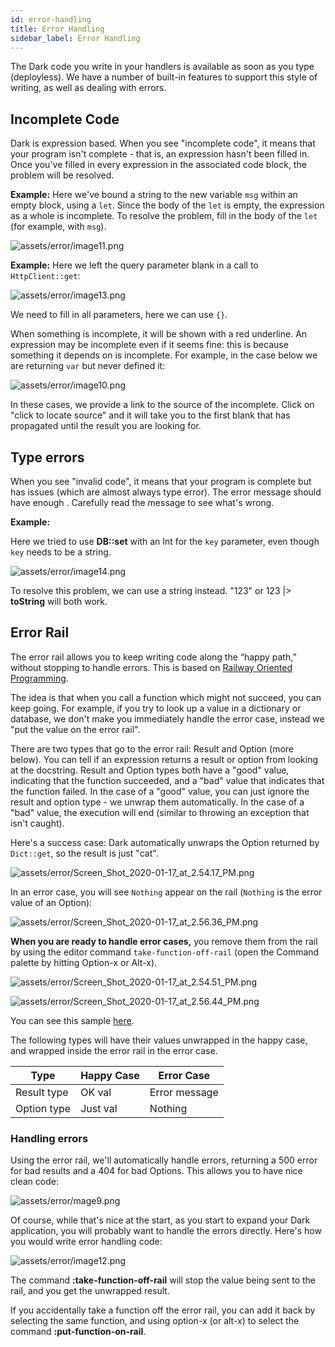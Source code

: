 ```yaml
---
id: error-handling
title: Error Handling
sidebar_label: Error Handling
---
```


The Dark code you write in your handlers is available as soon as you type (deployless). We have a number of built-in features to support this style of writing, as well as dealing with errors.

## Incomplete Code

Dark is expression based. When you see "incomplete code", it means that your program isn't complete - that is, an expression hasn't been filled in. Once you've filled in every expression in the associated code block, the problem will be resolved.

**Example:** Here we've bound a string to the new variable `msg` within an empty block, using a `let`. Since the body of the `let` is empty, the expression as a whole is incomplete. To resolve the problem, fill in the body of the `let` (for example, with `msg`).

![assets/error/image11.png](assets/error/image11.png)

**Example:** Here we left the query parameter blank in a call to `HttpClient::get`:

![assets/error/image13.png](assets/error/image13.png)

We need to fill in all parameters, here we can use `{}`.

When something is incomplete, it will be shown with a red underline. An expression may be incomplete even if it seems fine: this is because something it depends on is incomplete. For example, in the case below we are returning `var` but never defined it:

![assets/error/image10.png](assets/error/image10.png)

In these cases, we provide a link to the source of the incomplete. Click on "click to locate source" and it will take you to the first blank that has propagated until the result you are looking for.

## Type errors

When you see "invalid code", it means that your program is complete but has issues (which are almost always type error). The error message should have enough . Carefully read the message to see what's wrong.

**Example:**

Here we tried to use **DB::set** with an Int for the `key` parameter, even though `key` needs to be a string.

![assets/error/image14.png](assets/error/image14.png)

To resolve this problem, we can use a string instead. "123" or 123 |> **toString** will both work.

## Error Rail

The error rail allows you to keep writing code along the “happy path,” without stopping to handle errors. This is based on [Railway Oriented Programming](https://medium.com/darklang/real-problems-with-functional-languages-efe668c5264a).

The idea is that when you call a function which might not succeed, you can keep going. For example, if you try to look up a value in a dictionary or database, we don't make you immediately handle the error case, instead we "put the value on the error rail".

There are two types that go to the error rail: Result and Option (more below). You can tell if an expression returns a result or option from looking at the docstring. Result and Option types both have a "good" value, indicating that the function succeeded, and a "bad" value that indicates that the function failed. In the case of a "good" value, you can just ignore the result and option type - we unwrap them automatically. In the case of a "bad" value, the execution will end (similar to throwing an exception that isn't caught).

Here's a success case: Dark automatically unwraps the Option returned by `Dict::get`, so the result is just "cat".

![assets/error/Screen_Shot_2020-01-17_at_2.54.17_PM.png](assets/error/Screen_Shot_2020-01-17_at_2.54.17_PM.png)

In an error case, you will see `Nothing` appear on the rail (`Nothing` is the error value of an Option):

![assets/error/Screen_Shot_2020-01-17_at_2.56.36_PM.png](assets/error/Screen_Shot_2020-01-17_at_2.56.36_PM.png)

**When you are ready to handle error cases,** you remove them from the rail by using the editor command `take-function-off-rail` (open the Command palette by hitting Option-x or Alt-x).

![assets/error/Screen_Shot_2020-01-17_at_2.54.51_PM.png](assets/error/Screen_Shot_2020-01-17_at_2.54.51_PM.png)

![assets/error/Screen_Shot_2020-01-17_at_2.56.44_PM.png](assets/error/Screen_Shot_2020-01-17_at_2.56.44_PM.png)

You can see this sample [here](https://darklang.com/a/sample-match).

The following types will have their values unwrapped in the happy case, and wrapped inside the error rail in the error case.

| Type        | Happy Case | Error Case    |
| ----------- | ---------- | ------------- |
| Result type | OK val     | Error message |
| Option type | Just val   | Nothing       |

### Handling errors

Using the error rail, we'll automatically handle errors, returning a 500 error for bad results and a 404 for bad Options. This allows you to have nice clean code:

![assets/error/mage9.png](assets/error/image9.png)

Of course, while that's nice at the start, as you start to expand your Dark application, you will probably want to handle the errors directly. Here's how you would write error handling code:

![assets/error/image12.png](assets/error/image12.png)

The command **:take-function-off-rail** will stop the value being sent to the rail, and you get the unwrapped result.

If you accidentally take a function off the error rail, you can add it back by selecting the same function, and using option-x (or alt-x) to select the command **:put-function-on-rail**.
